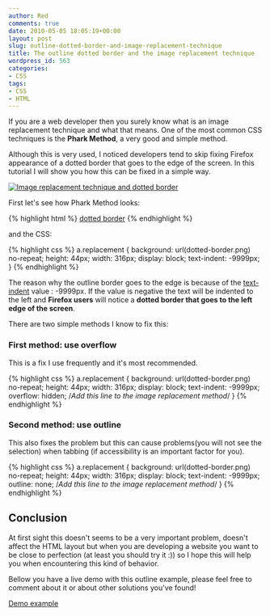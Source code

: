 ```yaml
---
author: Red
comments: true
date: 2010-05-05 18:05:19+00:00
layout: post
slug: outline-dotted-border-and-image-replacement-technique
title: The outline dotted border and the image replacement technique
wordpress_id: 563
categories:
- CSS
tags:
- CSS
- HTML
---
```


If you are a web developer then you surely know what is an image replacement technique and what that means. One of the most common CSS techniques is the **Phark Method**, a very good and simple method. 

Although this is very used, I noticed developers tend to skip fixing Firefox appearance of a dotted border that goes to the edge of the screen. In this tutorial I will show you how this can be fixed in a simple way.

[![Image replacement technique and dotted border](http://www.red-team-design.com/wp-content/uploads/2010/04/image-replacement-dotted-border.png)](http://www.red-team-design.com/outline-dotted-border-and-image-replacement-technique/)

<!-- more -->

First let's see how Phark Method looks:

{% highlight html %}
<a href="#" class="replacement">dotted border</a>
{% endhighlight %}

and the CSS:

{% highlight css %}
a.replacement {
background: url(dotted-border.png) no-repeat;
height: 44px;
width: 316px;
display: block;
text-indent: -9999px;
}
{% endhighlight %}

The reason why the outline border goes to the edge is because of the [text-indent](http://www.w3schools.com/Css/pr_text_text-indent.asp) value : -9999px. If the value is negative the text will be indented to the left and **Firefox users** will notice a **dotted border that goes to the left edge of the screen**.

There are two simple methods I know to fix this:

### First method: use overflow


This is a fix I use frequently and it's most recommended.

{% highlight css %}
a.replacement {
  background: url(dotted-border.png) no-repeat;
  height: 44px;
  width: 316px;
  display: block;
  text-indent: -9999px;
  overflow: hidden;  /*Add this line to the image replacement method*/
}
{% endhighlight %}    

### Second method: use outline

This also fixes the problem but this can cause problems(you will not see the selection) when tabbing (if accessibility is an important factor for you).

{% highlight css %}
a.replacement
{
  background: url(dotted-border.png) no-repeat;
  height: 44px;
  width: 316px;
  display: block;
  text-indent: -9999px;
  outline: none; /*Add this line to the image replacement method*/
}
{% endhighlight %}

## Conclusion

At first sight this doesn't seems to be a very important problem, doesn't affect the HTML layout but when you are developing a website you want to be close to perfection (at least you should try it :)) so I hope this will help you when encountering this kind of behavior.

Bellow you have a live demo with this outline example, please feel free to comment about it or about other solutions you've found!

[Demo example](http://www.red-team-design.com/wp-content/uploads/2010/04/image-replacement-and-dotted-border.html)